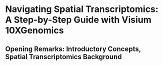 # Navigating Spatial Transcriptomics: A Step-by-Step Guide with Visium 10XGenomics
## Opening Remarks: Introductory Concepts, Spatial Transcriptomics Background ##


